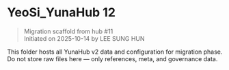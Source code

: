 # YeoSi_YunaHub 12
> Migration scaffold from hub #11  
> Initiated on 2025-10-14 by LEE SUNG HUN

This folder hosts all YunaHub v2 data and configuration for migration phase.  
Do not store raw files here — only references, meta, and governance data.
